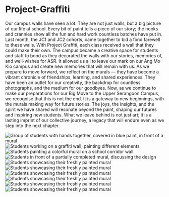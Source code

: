 # Project-Graffiti
Our campus walls have seen a lot. They are not just walls, but a big picture of our life at school. Every bit of paint tells a piece of our story; the nooks and crannies show all the fun and hard work countless batches have put in.
Last month, the JC1 and JC2 cohorts, came together to bid a fond farewell to these walls. With Project Graffiti, each class received a wall that they could make their own. The campus became a creative space for students and staff to bond as they decorated the walls with our stories, memories of, and well-wishes for ASR. It allowed us all to leave our mark on our Ang Mo Kio campus and create new memories that will remain with us.
As we prepare to move forward, we reflect on the murals — they have become a vibrant chronicle of friendships, learning, and shared experiences. They have been an outlet for our creativity, the backdrop for countless photographs, and the medium for our goodbyes. Now, as we continue to make our preparations for our Big Move to the Upper Serangoon Campus, we recognise that this is not the end. It is a gateway to new beginnings, with the murals making way for future stories. The joys, the insights, and the spirit we have shared will resonate beyond the paint, shaping our futures and inspiring new students. What we leave behind is not just art; it is a lasting imprint of our collective journey, a legacy that will endure even as we step into the next chapter.

![Group of students with hands together, covered in blue paint, in front of a mural](1.jpg)
![ Students working on a graffiti wall, painting different elements](2.jpg)
![ Students painting a colorful mural on a school corridor wall](3.jpg)
![ Students in front of a partially completed mural, discussing the design](4.jpg)
![ Students showcasing their freshly painted mural](5.jpg)
![ Students showcasing their freshly painted mural](6.jpg)
![ Students showcasing their freshly painted mural](7.jpg)
![ Students showcasing their freshly painted mural](8.jpg)
![ Students showcasing their freshly painted mural](9.jpg)
![ Students showcasing their freshly painted mural](10.jpg)
